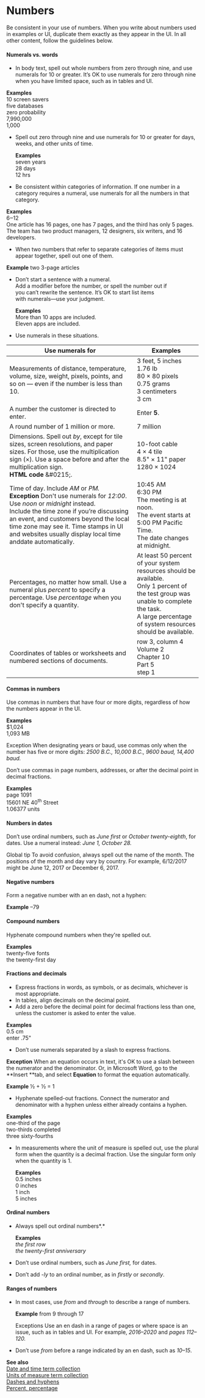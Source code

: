 ﻿# Numbers

Be consistent
in your use of numbers. When you write about numbers used in
examples or UI, duplicate them exactly as they appear in the UI. In
all other content, follow the guidelines below.

#### Numerals vs. words

  - In body text, spell out whole numbers from zero through nine, and use numerals for 10 or greater. It’s OK to use numerals for zero through nine when you have limited space, such as in tables and UI. 

  **Examples**  
  10 screen savers  
  five databases  
  zero probability  
  7,990,000  
  1,000  

  - Spell out zero through nine and use numerals for 10 or greater for days, weeks, and other units of time. 

    **Examples**  
    seven years  
    28 days  
    12 hrs  

  - Be consistent within categories of information. If one number in a category requires a numeral, use numerals for all the numbers in that category. 

  **Examples**  
  6‒12  
  One article has 16 pages, one has 7 pages, and the third has only 5 pages.  
  The team has two product managers, 12 designers, six writers, and 16 developers.  

  - When two numbers that refer to separate categories of items must appear together, spell out one of them. 

**Example** two 3-page articles

  - Don’t start a sentence with a numeral.  
    Add a modifier before the number, or spell the number out if  
    you can’t rewrite the sentence. It’s OK to start list items  
    with numerals—use your judgment.  

    **Examples**  
    More than 10 apps are included.  
    Eleven apps are included.   

  - Use numerals in these situations.

| Use numerals for | Examples |
|---|---|
| Measurements of distance, temperature, volume, size, weight, pixels, points, and so on — even if the number is less than 10. | 3 feet, 5 inches <br /> 1.76 lb <br /> 80 × 80 pixels <br /> 0.75 grams <br /> 3 centimeters <br /> 3 cm |
| A number the customer is directed to enter. | Enter **5**. |
| A round number of 1 million or more. | 7 million |
| Dimensions. Spell out _by_, except for tile sizes, screen resolutions, and paper sizes. For those, use the multiplication sign (×). Use a space before and after the multiplication sign.<br />**HTML code** &amp;#0215;. | 10-foot cable <br /> 4 × 4 tile <br /> 8.5&quot; × 11&quot; paper <br /> 1280 × 1024 |
| Time of day. Include _AM_ or _PM._<br /> **Exception** Don't use numerals for _12:00_. Use _noon_ or _midnight_ instead.<br /> Include the time zone if you’re discussing an event, and customers beyond the local time zone may see it. Time stamps in UI and websites usually display local time and<span>date automatically. | 10:45 AM<br /> 6:30 PM<br /> The meeting is at noon. <br /> The event starts at 5:00 PM Pacific Time. <br /> The date changes at midnight. |
| Percentages, no matter how small. Use a numeral plus _percent_ to specify a percentage. Use _percentage_ when you don't specify a quantity. | At least 50 percent of your system resources should be available.<br /> Only 1 percent of the test group was unable to complete the task.<br /> A large percentage of system resources should be available. |
| Coordinates of tables or worksheets and numbered sections of documents. | row 3, column 4 <br /> Volume 2 <br /> Chapter 10 <br /> Part 5 <br /> step 1 |

#### Commas in numbers

  Use commas in numbers that have four or more digits, regardless of how the numbers appear in the UI.

  **Examples**  
  $1,024  
  1,093 MB  

  Exception When designating years or baud, use commas only when the number has five or more digits: *2500 B.C., 10,000 B.C., 9600 baud, 14,400 baud.*

  Don’t use commas in page numbers, addresses, or after the decimal point in decimal fractions.

  **Examples**  
  page 1091  
  15601 NE 40<sup>th</sup> Street  
  1.06377 units  

#### Numbers in dates

  Don’t use ordinal numbers, such as *June* *first* or *October twenty-eighth*, for dates. Use a numeral instead: *June 1, October 28.*

  Global tip To avoid confusion, always spell out the name of the month. The positions of the month and day vary by country. For example, 6/12/2017 might be June 12, 2017 or December 6, 2017.

#### Negative numbers

  Form a negative number with an en dash, not a hyphen:

  **Example** –79

#### Compound numbers

  Hyphenate compound numbers when they're spelled out.

  **Examples**  
  twenty-five fonts  
  the twenty-first day  

#### Fractions and decimals

  - Express fractions in words, as symbols, or as decimals, whichever is most appropriate.  
  - In tables, align decimals on the decimal point. 
  - Add a zero before the decimal point for decimal fractions less than one, unless the customer is asked to enter the value.

  **Examples**  
  0.5 cm  
  enter .75"  

  - Don’t use numerals separated by a slash to express fractions. 

  **Exception**
  When an equation occurs in text, it's OK to use a slash between the numerator and the denominator. Or, in Microsoft Word, go to the **Insert **tab, and select **Equation** to format the equation automatically.

  **Example** ½ + ½ = 1  

  - Hyphenate spelled-out fractions. Connect the numerator and denominator with a hyphen unless either already contains a hyphen. 

  **Examples**  
  one-third of the page  
  two-thirds completed  
  three sixty-fourths  

  - In
  measurements where the unit of measure is spelled out, use the plural
  form when the quantity is a decimal fraction. Use the singular form only
  when the quantity is 1. 

    **Examples**  
    0.5 inches  
    0 inches  
    1 inch  
    5 inches  

#### Ordinal numbers

  - Always spell out ordinal numbers*.*

    **Examples**  
    *the first row*  
    *the twenty-first anniversary*  


  - Don’t use ordinal numbers, such as *June first,* for dates. 
  - Don’t add -*ly* to an ordinal number, as in *firstly* or *secondly*.

#### Ranges of numbers

  - In most cases, use *from* and *through* to describe a range of numbers.

    **Example** from 9 through 17

    Exceptions Use an en dash in a range of pages or where space is an issue, such as in tables and UI. For example, *2016–2020* and *pages 112–120.*

  - Don’t use *from* before a range indicated by an en dash, such as *10–15*. 

**See also**  
[Date and time term collection](/style-guide/a-z-word-list-term-collections/term-collections/date-time-terms)  
[Units of measure term collection](/style-guide/a-z-word-list-term-collections/term-collections/units-of-measure-terms)  
[Dashes and hyphens](/style-guide/punctuation/dashes-hyphens/)  
[Percent, percentage](/style-guide/a-z-word-list-term-collections/p/percent-percentage)[](/style-guide/punctuation/dashes-hyphens/)  
